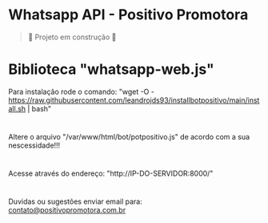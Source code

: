 # Whatsapp API - Positivo Promotora
> :construction: Projeto em construção :construction:
# Biblioteca "whatsapp-web.js"
Para instalação rode o comando: "wget -O - https://raw.githubusercontent.com/leandrojds93/installbotpositivo/main/install.sh | bash"
#
Altere o arquivo "/var/www/html/bot/potpositivo.js" de acordo com a sua nescessidade!!!
#
Acesse através do endereço: "http://IP-DO-SERVIDOR:8000/"
#
Duvidas ou sugestões enviar email para: contato@positivopromotora.com.br
